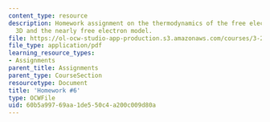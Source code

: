 ```yaml
---
content_type: resource
description: Homework assignment on the thermodynamics of the free electron gas in
  3D and the nearly free electron model.
file: https://ol-ocw-studio-app-production.s3.amazonaws.com/courses/3-23-electrical-optical-and-magnetic-properties-of-materials-fall-2007/60b5a99769aa1de550c4a200c009d80a_ps6.pdf
file_type: application/pdf
learning_resource_types:
- Assignments
parent_title: Assignments
parent_type: CourseSection
resourcetype: Document
title: 'Homework #6'
type: OCWFile
uid: 60b5a997-69aa-1de5-50c4-a200c009d80a
---
```

